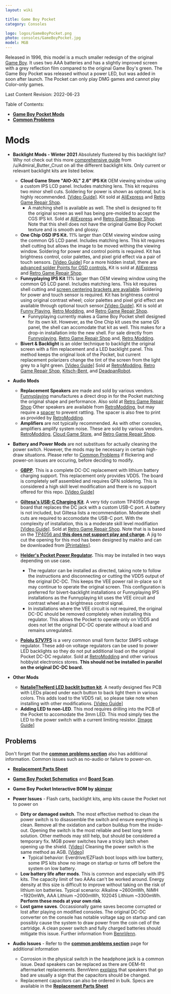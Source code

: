 ```yaml
---
layout: wiki

title: Game Boy Pocket
category: Consoles

logo: logos/GameBoyPocket.png
photo: consoles/GameBoyPocket.jpg
model: MGB
---
```

Released in 1996, this model is a much smaller redesign of the original [Game Boy](gameboy). It uses two AAA batteries and has a slightly improved screen with a grey reflection film compared to the original Game Boy's green. The Game Boy Pocket was released without a power LED, but was added in soon after launch. The Pocket can only play DMG games and cannot play Color-only games.

Last Content Revision: 2022-06-23

Table of Contents:
<!--ts-->
* [**Game Boy Pocket Mods**](#mods)
* [**Common Problems**](#problems)
<!--te-->
  
# Mods

*	**Backlight Mods - Winter 2021** Absolutely flustered by this backlight list? Why not check out this more [comprehensive guide](../wiki/backlightmods#mgb) from /u/Admiral_Butter_Crust on all the different backlight kits. Only current or relevant backlight kits are listed below.
	*	**Cloud Game Store "AIO-XL" 2.6" IPS Kit** OEM viewing window using a custom IPS LCD panel. Includes matching lens. This kit requires two minor shell cuts. Soldering for power is shown as optional, but is highly recommended. [[Video Guide]](https://www.youtube.com/watch?v=DPtJrJpUTOE). Kit sold at [AliExpress](https://www.aliexpress.com/item/4001352247454.html) and [Retro Game Repair Shop](https://retrogamerepairshop.com/collections/game-boy-pocket-backlights/products/gbp-game-boy-pocket-2-6-original-size-ips-backlight-lcd-screen-mod-kit). 
		*	A matching shell is available as well. The shell is designed to fit the original screen as well has being pre-molded to accept the CGS IPS kit. Sold at [AliExpress](https://www.aliexpress.com/item/1005003314772171.html) and [Retro Game Repair Shop](https://retrogamerepairshop.com/collections/cloud-game-store/products/game-boy-pocket-high-quality-replacement-shell). Note that this shell does not have the original Game Boy Pocket texture and is smooth and glossy.
	*	**One Chip OSD IPS Kit.** 11% larger than OEM viewing window using the common Q5 LCD panel. Includes matching lens. This kit requires shell cutting but allows the image to be moved withing the viewing window. Soldering for power and control points is required. Kit has brightness control, color palettes, and pixel grid effect via a pair of touch sensors. [[Video Guide]](https://www.youtube.com/watch?v=Z5tfjz52N5A) For a more hidden install, there are [advanced solder Points for OSD controls.](https://imgur.com/a/ScBhZqE) Kit is sold at [AliExpress](https://www.aliexpress.com/item/1005001652398372.html) and [Retro Game Repair Shop](https://retrogamerepairshop.com/products/gbp-game-boy-pocket-osd-backlight-mod-kit).
	*	**Funnyplaying IPS Kit** 11% larger than OEM viewing window using the common Q5 LCD panel. Includes matching lens. This kit requires shell cutting and [screen centering brackets are available](https://www.retromodding.com/collections/game-boy-pocket/products/game-boy-pocket-ips-lcd-centering-bracket). Soldering for power and touch sensor is required. Kit has brightness control using original contrast wheel; color palettes and pixel grid effect are available through optional touch sensor.[[Video Guide]](https://www.youtube.com/watch?v=ZogFkhIbBq8). Kit is sold at [Funny Playing](https://funnyplaying.com/collections/product/products/gbp-retro-pixel-ips-lcd-kit),  [Retro Modding](https://www.retromodding.com/collections/game-boy-pocket/products/game-boy-pocket-ips-lcd), and [Retro Game Repair Shop](https://retrogamerepairshop.com/collections/funnyplaying-gbp/products/funnyplaying-gbp-ips-game-boy-pocket-backlight-mod).
		*	Funnyplaying currently makes a Game Boy Pocket shell designed for its own kit. However, as the One Chip kit uses the same Q5 panel, the shell can accomodate that kit as well. This makes for a drop-in installation into the new shell. For sale directly from [Funnyplaying](https://funnyplaying.com/collections/product/products/gbp-retro-pixel-ips-coustom-shell), [Retro Game Repair Shop](https://retrogamerepairshop.com/collections/funnyplaying-gbp/products/funnyplaying-game-boy-pocket-q5-ips-ready-shell-housing-no-cut) and, [Retro Modding](https://www.retromodding.com/collections/game-boy-pocket/products/funny-playing-game-boy-pocket-shells-branded).
	*	**Bivert & Backlight** is an older technique to backlight the original screen with a film replacement and a LED backlight panel. This method keeps the original look of the Pocket, but current replacement polarizers change the tint of the screen from the light grey to a light green. [[Video Guide]](https://www.youtube.com/watch?v=OezxcoxMWSc) Sold at [RetroModding](https://www.retromodding.com/products/game-boy-backlight?_pos=5&_sid=9b3131444&_ss=r), [Retro Game Repair Shop](https://retrogamerepairshop.com/products/nintendo-game-boy-original-dmg-01-pocket-bivert-chip-backlight-mod-kit-green), [Kitsch-Bent](https://store.kitsch-bent.com/collections/modding-kits/products/rgbx3), and [DeadpanRobot](https://www.deadpanrobot.co.uk/white-pro-backlight-kit-dmg-lcd-pro-white).

*	**Audio Mods**
	*	**Replacement Speakers** are made and sold by various vendors. [Funnyplaying](https://funnyplaying.com/collections/product/products/clear-gbc-mgb-speaker) manufactures a direct drop in for the Pocket matching the original shape and performance. Also sold at [Retro Game Repair Shop](https://retrogamerepairshop.com/products/funnyplaying-clear-game-boy-color-speaker) Other speakers are available from [RetroModding](https://www.retromodding.com/products/gameboy-advance-color-pocket-speaker), but may require a [spacer](https://www.retromodding.com/products/game-boy-advance-color-pocket-speaker-housing) to prevent rattling. The spacer is also free to print as provided by [RetroModding](https://www.thingiverse.com/thing:4168312).
	*	**Amplifiers** are not typically recommended. As with other consoles, amplifiers amplify system noise. These are sold by various vendors. [RetroModding](https://www.retromodding.com/products/game-boy-advance-audio-amplifier), [Cloud Game Store](https://www.aliexpress.com/item/1005003592170031.html), and [Retro Game Repair Shop](https://retrogamerepairshop.com/collections/cloud-game-store/products/game-boy-pocket-audio-amp).

*	**Battery and Power Mods** are not substitues for actually cleaning the power switch. However, the mods may be necessary in certain high-draw situations. Please refer to [Common Problems](#problems) if flickering and power-on issues are occuring, before deciding to modify.
	*	**[GBPP](https://github.com/marshallh/gbpp)**. This is a complete DC-DC replacement with lithium battery charging support. This replacement only provides VDD5. The board is completely self assembled and requires QFN soldering. This is considered a high skill level modification and there is no support offered for this repo. [[Video Guide]](https://www.youtube.com/watch?v=Q5uQb-lGAhE)
	*	**[Giltesa's USB-C Charging Kit](https://giltesa.com/en/2021/05/27/game-boy-pocket-usb-c-charging-kit)**. A very tidy custom TP4056 charge board that replaces the DC jack with a custom USB-C port. A battery is not included, but Giltesa lists a recommendation. Moderate shell cuts are required to accomodate the USB-C port. With the complexity of installation, this is a moderate skill level modifiation [[Video Guide]](https://www.youtube.com/watch?v=3qAQNfZgSRI). Sold at [Retro Game Repair Shop](https://retrogamerepairshop.com/products/game-boy-pocket-usb-c-battery-mod). Note that is is based on the [TP4056 and **this does not support play and charge**](https://www.reddit.com/r/Gameboy/comments/ouq5by/psa_do_not_use_tp4056based_chargers_to_liion/). A jig to cut the opening for this mod has been designed by makho and can be downloaded from [[Printables]](https://www.printables.com/model/141352-game-boy-pocket-usb-type-c-port-cut-jig).

	*	**[Helder's Pocket Power Regulator](https://www.heldergametech.com/shop/gbp/game-boy-pocket-power-regulator/).** This may be installed in two ways depending on use case. 
		*	The regulator can be installed as directed, taking note to follow the instructions and disconnecting or cutting the VDD5 output of the original DC-DC. This keeps the VEE power rail in-place so it may continue to operate the original screen. This configuration is preferred for bivert-backlight installations or Funnyplaying IPS installations as the Funnyplaying kit uses the VEE circuit and contrast wheel as a brightness control signal. 
		*	In installations where the VEE circuit is not required, the original DC-DC should be removed completely when installing this regulator. This allows the Pocket to operate only on VDD5 and does not let the original DC-DC operate without a load and remains unregulated.
	*	**[Pololu S7V7F5](https://www.pololu.com/product/2119)** is a very common small form factor SMPS voltage regulator. These add-on voltage regulators can be used to power LED backlights so they do not put additional load on the original Pocket DC-DC regulator. Sold at [RetroModding](https://www.retromodding.com/products/5v-game-boy-backlight-voltage-regulator) and other various hobbyist electronics stores. **This should not be installed in parallel on the original DC-DC board.**

*	**Other Mods**
	*	**[NatalieTheNerd LED backlit button kit](https://www.nataliethenerd.com/product-page/gbp-led-boards)**. A neatly designed flex PCB with LEDs placed under each button to back light them in various colors. This adds load to the VDD5 rail, so please take note when installing with other modifications. [[Video Guide]](https://www.youtube.com/watch?v=dJp4c1SbDcI)
	*	**Adding LED to non-LED**. This mod requires drilling into the PCB of the Pocket to accomodate the 3mm LED. This mod simply ties the LED to the power switch with a current limiting resistor. [[Image Guide]](https://media.discordapp.net/attachments/332487777986019337/770318606222884914/HoZy_3mmLED.jpg)	
	
## Problems

Don't forget that the **[common problems section](commonissues)** also has additional information. Common issues such as no-audio or failure to power-on.
* **[Replacement Parts Sheet](https://docs.google.com/spreadsheets/d/17RfgOaR-P8M0cC5BojwuY52GbZUefLFm82To7ja963o/)**
* **[Game Boy Pocket Schematics](https://github.com/Gekkio/gb-schematics/blob/main/MGB-xCPU/schematic/MGB-xCPU.pdf)** and **[Board Scan](https://www.dropbox.com/sh/33886pwfi08kvxg/AABhk8nVWuMBbUJaHSL7lKtQa/NINTENDO/GAMEBOY_DMG_MGB_CGB_SGB)**.
* **Game Boy Pocket Interactive BOM by [skimzor](https://skimzor.github.io/MGB-IBOM/)**

* **Power Issues** - Flash carts, backlight kits, amp kits cause the Pocket not to power on
	* **Dirty or damaged switch**. The most effective method to clean the power switch is to disassemble the switch and ensure everything is clean. Remove all the oxidation and carbon buildup from the inside-out. Opening the switch is the most reliable and best long term solution. Other methods may still help, but should be considered a temporary fix. MGB power switches have a tricky latch when opening up the shield. [[Video]](https://youtu.be/EVTKBHR0vVw) Cleaning the power switch is the same method as AGB. [[Video]](https://www.youtube.com/watch?v=G946mQCkIQc)
		* Typical behavior: Everdrive/EZFlash boot loops with low battery, some IPS kits show no image on startup or turns off before the system on low battery.
	* **Low battery life after mods**. This is common and especially with IPS kits. The capacity limit of two AAAs can't be worked around. Energy density at this size is difficult to improve without taking on the risk of lithium ion batteries. Typical scenario: Alkaline ~2600mWh, NiMH ~1920mWh, AAA Lithium ~2000mWh, 102045 Lithium ~3300mWh. **Perform these mods at your own risk**.
	* **Lost game saves**. Occassionally game saves become corrupted or lost after playing on modified consoles. The original DC-DC converter on the console has notable voltage sag on startup and can possibly cause the system to draw power from the coin cell of the cartridge. A clean power switch and fully charged batteries should mitigate this issue. Further information from [BennVenn](https://bennvenn.myshopify.com/pages/gameboy-pocket-flash-carts-backlights).

* **Audio Issues** - Refer to the **[common problems section](commonissues)** page for additional information
	* Corrosion in the physical switch in the headphone jack is a common issue. Dead speakers can be replaced as there are OEM-fit aftermarket replacements. BennVenn [explains](https://www.facebook.com/BennVennElectronics/posts/2257279161052191) that speakers that go bad are usually a sign that the capacitors should be changed. 
	* Replacement capacitors can also be ordered in bulk. Specs are available in the **[Replacement Parts Sheet](https://docs.google.com/spreadsheets/d/17RfgOaR-P8M0cC5BojwuY52GbZUefLFm82To7ja963o/)**
